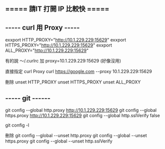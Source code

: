 ## ===== 請IT 打開 IP 比較快 =====

## ----- curl 用 Proxy -----
exxport HTTP_PROXY="http://10.1.229.229:15629"
exxport HTTPS_PROXY="http://10.1.229.229:15629"
exxport ALL_PROXY="http://10.1.229.229:15629"

有的說 ～/.curlrc 加 proxy=10.1.229.229:15629  (好像沒用)

 直接指定 curl Proxy 
curl https://google.com --proxy 10.1.229.229:15629


刪除 
unset HTTP_PROXY
unset HTTPS_PROXY
unset ALL_PROXY


## ----- git ------
git config --global http.proxy http://10.1.229.229:15629
git config --global https.proxy http://10.1.229.229:15629
git config --global http.sslVerify false

git config -l

刪除
git config --global --unset http.proxy
git config --global --unset https.proxy
git config --global --unset http.sslVerify